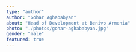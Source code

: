 ```yaml
---
type: "author"
author: "Gohar Aghababyan"
about: "Head of Development at Benivo Armenia"
photo: "./photos/gohar-aghababyan.jpg"
gender: "male"
featured: true
---
```

